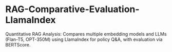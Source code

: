 # RAG-Comparative-Evaluation-LlamaIndex
Quantitative RAG Analysis: Compares multiple embedding models and LLMs (Flan-T5, OPT-350M) using LlamaIndex for policy Q&amp;A, with evaluation via BERTScore.
